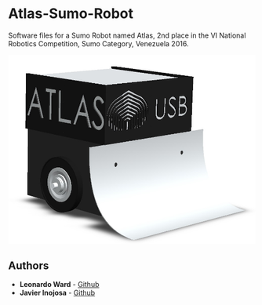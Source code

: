 # Atlas-Sumo-Robot

Software files for a Sumo Robot named Atlas, 2nd place in the VI National Robotics Competition, Sumo Category,  Venezuela 2016.

![Alt Text](3D_Models/Sumo_Modelo_7.jpg "3D Model")

## Authors

* **Leonardo Ward** -  [Github](https://github.com/leonardoward)
* **Javier Inojosa** -  [Github](https://github.com/JavierIM13)
